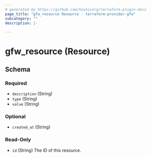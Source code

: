 ```yaml
---
# generated by https://github.com/hashicorp/terraform-plugin-docs
page_title: "gfw_resource Resource - terraform-provider-gfw"
subcategory: ""
description: |-
  
---
```


# gfw_resource (Resource)





<!-- schema generated by tfplugindocs -->
## Schema

### Required

- `description` (String)
- `type` (String)
- `value` (String)

### Optional

- `created_at` (String)

### Read-Only

- `id` (String) The ID of this resource.



